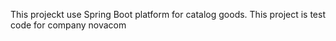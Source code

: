 This projeckt use Spring Boot platform for catalog goods.
This project is test code for company novacom
